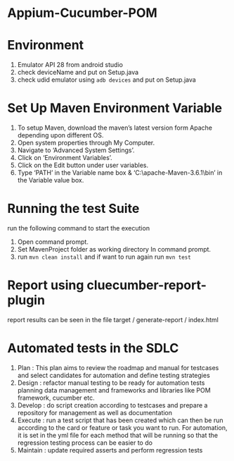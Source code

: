 # Appium-Cucumber-POM

# Environment
1. Emulator API 28 from android studio
2. check deviceName and put on Setup.java
3. check udid emulator using `adb devices` and put on Setup.java

# Set Up Maven Environment Variable
1. To setup Maven, download the maven’s latest version form Apache depending upon different OS.
2. Open system properties through My Computer.
3. Navigate to ‘Advanced System Settings’.
4. Click on ‘Environment Variables’.
5. Click on the Edit button under user variables.
6. Type ‘PATH’ in the Variable name box & ‘C:\apache-Maven-3.6.1\bin’ in the Variable value box.

# Running the test Suite
run the following command to start the execution
1. Open command prompt.
2. Set MavenProject folder as working directory In command prompt.
3. run `mvn clean install` and if want to run again run `mvn test`

# Report using cluecumber-report-plugin
report results can be seen in the file target / generate-report / index.html


# Automated tests in the SDLC
1. Plan :
This plan aims to review the roadmap and manual for testcases
and select candidates for automation and define testing strategies
2. Design :
refactor manual testing to be ready for automation tests
planning data management and frameworks and libraries like POM framework, cucumber etc.
3. Develop :
do script creation according to testcases and prepare a repository for management
as well as documentation
4. Execute :
run a test script that has been created which can then be run according to the card or feature or task you want to run.
For automation, it is set in the yml file for each method that will be running so that the regression testing process can be easier to do 
5. Maintain :
update required asserts and perform regression tests
